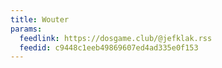```yaml
---
title: Wouter
params:
  feedlink: https://dosgame.club/@jefklak.rss
  feedid: c9448c1eeb49869607ed4ad335e0f153
---
```

